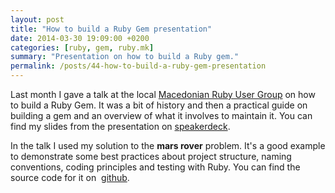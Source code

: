 ```yaml
---
layout: post
title: "How to build a Ruby Gem presentation"
date: 2014-03-30 19:09:00 +0200
categories: [ruby, gem, ruby.mk]
summary: "Presentation on how to build a Ruby gem."
permalink: /posts/44-how-to-build-a-ruby-gem-presentation
---
```


Last month I gave a talk at the local [Macedonian Ruby User Group](http://ruby.mk/ "Ruby Macedonia") on how to build a Ruby Gem. It was a bit of history and then a practical guide on building a gem and an overview of what it involves to maintain it. You can find my slides from the presentation on [speakerdeck](https://speakerdeck.com/dalibor/how-to-build-a-ruby-gem "How to Build a Ruby Gem").

<script async class="speakerdeck-embed" data-id="f1b4408082290131d97b1ae9d79fbfac" data-ratio="1.33333333333333" src="//speakerdeck.com/assets/embed.js"></script>

In the talk I used my solution to the **mars rover** problem. It's a good example to demonstrate some best practices about project structure, naming conventions, coding principles and testing with Ruby. You can find the source code for it on  [github](https://github.com/dalibor/mars_rover "Mars Rover problem ruby solution").

